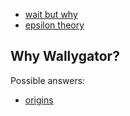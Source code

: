 
* [wait but why](waitbutwhy.com) 
* [epsilon theory](epsilontheory.com) 

## Why Wallygator?
Possible answers:
* [origins](wa11yg8r)

